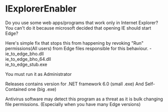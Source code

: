 # IExplorerEnabler
Do you use some web apps/programs that work only in Internet Explorer?
You can't do it because microsoft decided that opening IE should start Edge? 

Here's simple fix that stops this from happening by revoking "Run" permissions(All users) from Edge files
responsible for this behaviour. - 
ie_to_edge_bho.dll<br>
ie_to_edge_bho_64.dll<br>
ie_to_edge_stub.exe<br>

You must run it as Administrator

Releases contains version for .NET framework 6.0 (small .exe)
And Self-Contained one (big .exe)

Antivirus software may detect this program as a threat as it is bulk changing file permissions.
(Especially when you have many Edge versions)
